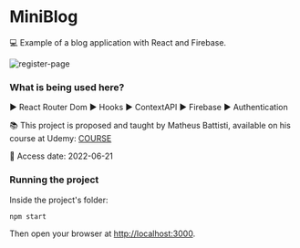 # MiniBlog

💻 Example of a blog application with React and Firebase.

![register-page](https://user-images.githubusercontent.com/42656077/175040380-e210b672-106c-4c40-aa70-f03b430c8a7c.png)

### What is being used here?
▶ React Router Dom
▶ Hooks
▶ ContextAPI
▶ Firebase
▶ Authentication

📚 This project is proposed and taught by Matheus Battisti, available on his course at Udemy: [COURSE](https://www.udemy.com/course/react-do-zero-a-maestria-c-hooks-router-api-projetos/)

📅 Access date: 2022-06-21

### Running the project

Inside the project's folder:
```
npm start
```
Then open your browser at [http://localhost:3000](http://localhost:3000).
